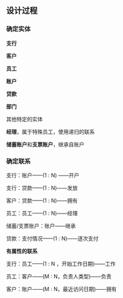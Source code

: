 ## 设计过程

### 确定实体

**支行**

**客户**

**员工**

**账户**

**贷款**

**部门**



其他特定的实体

**经理**，属于特殊员工，使用递归的联系

**储蓄账户**和**支票账户**，继承自账户



### 确定联系

支行：账户——(1 : N) ——开户

支行：贷款——(1 : N)——发放

客户：贷款——(1 : N)——拥有

员工：员工——(1 : N)——经理

储蓄/支票账户：账户——继承

贷款：支付情况——(1 : N)——逐次支付

**有属性的联系**

支行：员工——(1 : N ，开始工作日期)——工作

员工：客户——(M : N，负责人类型)——负责

客户：账户——(M : N，最近访问日期)——拥有